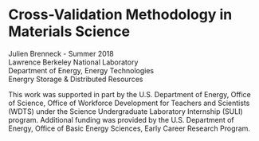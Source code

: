 # Cross-Validation Methodology in Materials Science
Julien Brenneck - Summer 2018  
Lawrence Berkeley National Laboratory  
Department of Energy, Energy Technologies  
Energry Storage & Distributed Resources



This work was supported in part by the U.S. Department of Energy, Office of Science, Office of Workforce Development for Teachers and Scientists (WDTS) under the Science Undergraduate Laboratory Internship (SULI) program.
Additional funding was provided by the U.S. Department of Energy, Office of Basic Energy Sciences, Early Career Research Program.
